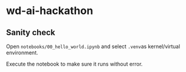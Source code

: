 # wd-ai-hackathon

## Sanity check

Open `notebooks/00_hello_world.ipynb` and select `.venv`as kernel/virtual environment.

Execute the notebook to make sure it runs without error.